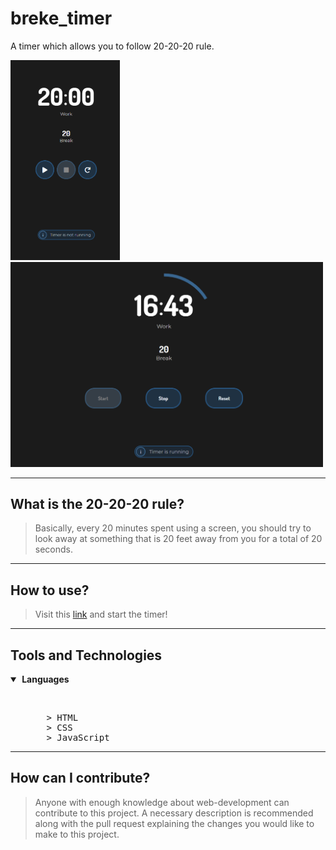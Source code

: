 # breke_timer
A timer which allows you to follow 20-20-20 rule.

<img src="assets/Screenshot (499).png" height="320">&nbsp;&nbsp;<img src="assets/Screenshot (501).png" width="500">

---

## What is the 20-20-20 rule?
>Basically, every 20 minutes spent using a screen, you should try to look away at something that is 20 feet away from you for a total of 20 seconds.

---

## How to use?
>Visit this [link](https://murtuzaalisurti.github.io/breke_timer/) and start the timer!

---

## Tools and Technologies

<details open>
  <summary><strong>&nbsp;Languages</strong></summary>
  <ul>
    <br>
    <pre>
    > HTML
    > CSS
    > JavaScript</pre>
  </ul>
 </details>
 
 ---
 
 ## How can I contribute?
>Anyone with enough knowledge about web-development can contribute to this project. A necessary description is recommended along with the pull request explaining the changes you would like to make to this project. 

